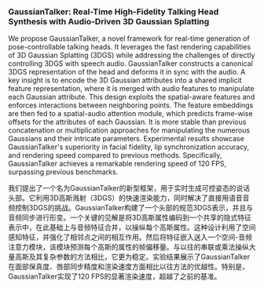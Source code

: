 ### GaussianTalker: Real-Time High-Fidelity Talking Head Synthesis with Audio-Driven 3D Gaussian Splatting

We propose GaussianTalker, a novel framework for real-time generation of pose-controllable talking heads. It leverages the fast rendering capabilities of 3D Gaussian Splatting (3DGS) while addressing the challenges of directly controlling 3DGS with speech audio. GaussianTalker constructs a canonical 3DGS representation of the head and deforms it in sync with the audio. A key insight is to encode the 3D Gaussian attributes into a shared implicit feature representation, where it is merged with audio features to manipulate each Gaussian attribute. This design exploits the spatial-aware features and enforces interactions between neighboring points. The feature embeddings are then fed to a spatial-audio attention module, which predicts frame-wise offsets for the attributes of each Gaussian. It is more stable than previous concatenation or multiplication approaches for manipulating the numerous Gaussians and their intricate parameters. Experimental results showcase GaussianTalker's superiority in facial fidelity, lip synchronization accuracy, and rendering speed compared to previous methods. Specifically, GaussianTalker achieves a remarkable rendering speed of 120 FPS, surpassing previous benchmarks.

我们提出了一个名为GaussianTalker的新型框架，用于实时生成可控姿态的说话头部。它利用3D高斯溅射（3DGS）的快速渲染能力，同时解决了直接用语音音频控制3DGS的挑战。GaussianTalker构建了一个头部的规范3DGS表示，并且与音频同步进行形变。一个关键的见解是将3D高斯属性编码到一个共享的隐式特征表示中，在此基础上与音频特征合并，以操纵每个高斯属性。这种设计利用了空间感知特征，并强化了相邻点之间的相互作用。然后将特征嵌入送入一个空间-音频注意力模块，该模块预测每个高斯的属性的帧偏移量。与以往的串联或乘法操纵大量高斯及其复杂参数的方法相比，它更为稳定。实验结果展示了GaussianTalker在面部保真度、唇部同步精度和渲染速度方面相比以往方法的优越性。特别是，GaussianTalker实现了120 FPS的显著渲染速度，超越了之前的基准。
